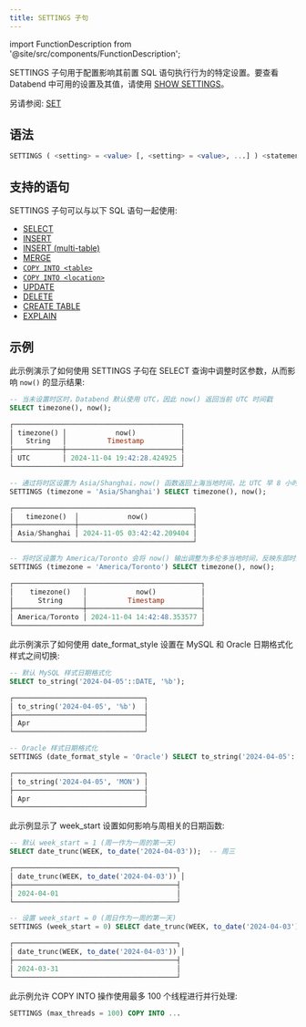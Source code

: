 ```yaml
---
title: SETTINGS 子句
---
```

import FunctionDescription from '@site/src/components/FunctionDescription';

<FunctionDescription description="引入或更新版本: v1.2.652"/>

SETTINGS 子句用于配置影响其前置 SQL 语句执行行为的特定设置。要查看 Databend 中可用的设置及其值，请使用 [SHOW SETTINGS](../50-administration-cmds/03-show-settings.md)。

另请参阅: [SET](../50-administration-cmds/02-set-global.md)

## 语法

```sql
SETTINGS ( <setting> = <value> [, <setting> = <value>, ...] ) <statement>
```

## 支持的语句

SETTINGS 子句可以与以下 SQL 语句一起使用:

- [SELECT](01-query-select.md)
- [INSERT](../10-dml/dml-insert.md)
- [INSERT (multi-table)](../10-dml/dml-insert-multi.md)
- [MERGE](../10-dml/dml-merge.md)
- [`COPY INTO <table>`](../10-dml/dml-copy-into-table.md)
- [`COPY INTO <location>`](../10-dml/dml-copy-into-location.md)
- [UPDATE](../10-dml/dml-update.md)
- [DELETE](../10-dml/dml-delete-from.md)
- [CREATE TABLE](../00-ddl/01-table/10-ddl-create-table.md)
- [EXPLAIN](../40-explain-cmds/explain.md)

## 示例

此示例演示了如何使用 SETTINGS 子句在 SELECT 查询中调整时区参数，从而影响 `now()` 的显示结果:

```sql
-- 当未设置时区时，Databend 默认使用 UTC，因此 now() 返回当前 UTC 时间戳
SELECT timezone(), now();

┌─────────────────────────────────────────┐
│ timezone() │            now()           │
│   String   │          Timestamp         │
├────────────┼────────────────────────────┤
│ UTC        │ 2024-11-04 19:42:28.424925 │
└─────────────────────────────────────────┘

-- 通过将时区设置为 Asia/Shanghai，now() 函数返回上海当地时间，比 UTC 早 8 小时。
SETTINGS (timezone = 'Asia/Shanghai') SELECT timezone(), now();

┌────────────────────────────────────────────┐
│   timezone()  │            now()           │
├───────────────┼────────────────────────────┤
│ Asia/Shanghai │ 2024-11-05 03:42:42.209404 │
└────────────────────────────────────────────┘

-- 将时区设置为 America/Toronto 会将 now() 输出调整为多伦多当地时间，反映东部时区 (UTC-5 或夏令时期间的 UTC-4)。
SETTINGS (timezone = 'America/Toronto') SELECT timezone(), now();

┌──────────────────────────────────────────────┐
│    timezone()   │            now()           │
│      String     │          Timestamp         │
├─────────────────┼────────────────────────────┤
│ America/Toronto │ 2024-11-04 14:42:48.353577 │
└──────────────────────────────────────────────┘
```

此示例演示了如何使用 date_format_style 设置在 MySQL 和 Oracle 日期格式化样式之间切换:

```sql
-- 默认 MySQL 样式日期格式化
SELECT to_string('2024-04-05'::DATE, '%b');

┌────────────────────────────────┐
│ to_string('2024-04-05', '%b')  │
├────────────────────────────────┤
│ Apr                            │
└────────────────────────────────┘

-- Oracle 样式日期格式化
SETTINGS (date_format_style = 'Oracle') SELECT to_string('2024-04-05'::DATE, 'MON');

┌────────────────────────────────┐
│ to_string('2024-04-05', 'MON') │
├────────────────────────────────┤
│ Apr                            │
└────────────────────────────────┘
```

此示例显示了 week_start 设置如何影响与周相关的日期函数:

```sql
-- 默认 week_start = 1 (周一作为一周的第一天)
SELECT date_trunc(WEEK, to_date('2024-04-03'));  -- 周三

┌────────────────────────────────────────┐
│ date_trunc(WEEK, to_date('2024-04-03')) │
├────────────────────────────────────────┤
│ 2024-04-01                             │
└────────────────────────────────────────┘

-- 设置 week_start = 0 (周日作为一周的第一天)
SETTINGS (week_start = 0) SELECT date_trunc(WEEK, to_date('2024-04-03'));  -- 周三

┌────────────────────────────────────────┐
│ date_trunc(WEEK, to_date('2024-04-03')) │
├────────────────────────────────────────┤
│ 2024-03-31                             │
└────────────────────────────────────────┘
```

此示例允许 COPY INTO 操作使用最多 100 个线程进行并行处理:

```sql
SETTINGS (max_threads = 100) COPY INTO ...
```